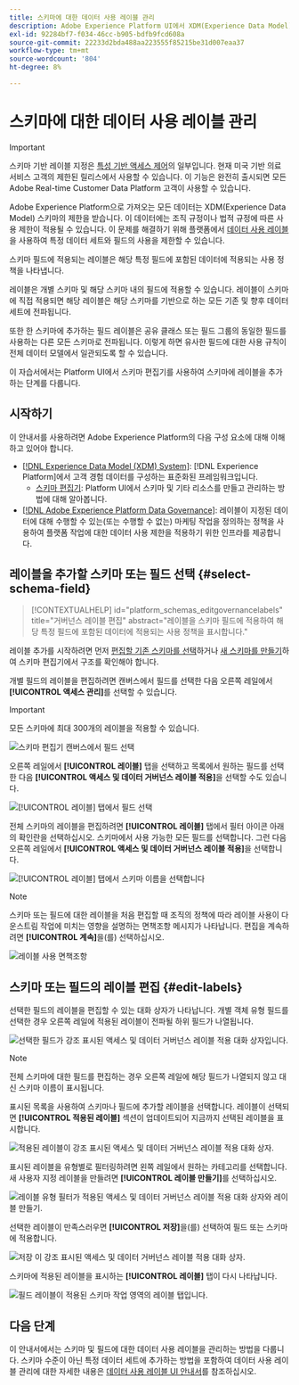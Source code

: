 ```yaml
---
title: 스키마에 대한 데이터 사용 레이블 관리
description: Adobe Experience Platform UI에서 XDM(Experience Data Model) 스키마 필드에 데이터 사용 레이블을 추가하는 방법을 알아봅니다.
exl-id: 92284bf7-f034-46cc-b905-bdfb9fcd608a
source-git-commit: 22233d2bda488aa223555f85215be31d007eaa37
workflow-type: tm+mt
source-wordcount: '804'
ht-degree: 8%

---
```


# 스키마에 대한 데이터 사용 레이블 관리

>[!IMPORTANT]
>
>스키마 기반 레이블 지정은 [특성 기반 액세스 제어](../../access-control/abac/overview.md)의 일부입니다. 현재 미국 기반 의료 서비스 고객의 제한된 릴리스에서 사용할 수 있습니다. 이 기능은 완전히 출시되면 모든 Adobe Real-time Customer Data Platform 고객이 사용할 수 있습니다.

Adobe Experience Platform으로 가져오는 모든 데이터는 XDM(Experience Data Model) 스키마의 제한을 받습니다. 이 데이터에는 조직 규정이나 법적 규정에 따른 사용 제한이 적용될 수 있습니다. 이 문제를 해결하기 위해 플랫폼에서 [데이터 사용 레이블](../../data-governance/labels/overview.md)을 사용하여 특정 데이터 세트와 필드의 사용을 제한할 수 있습니다.

스키마 필드에 적용되는 레이블은 해당 특정 필드에 포함된 데이터에 적용되는 사용 정책을 나타냅니다.

레이블은 개별 스키마 및 해당 스키마 내의 필드에 적용할 수 있습니다. 레이블이 스키마에 직접 적용되면 해당 레이블은 해당 스키마를 기반으로 하는 모든 기존 및 향후 데이터 세트에 전파됩니다.

또한 한 스키마에 추가하는 필드 레이블은 공유 클래스 또는 필드 그룹의 동일한 필드를 사용하는 다른 모든 스키마로 전파됩니다. 이렇게 하면 유사한 필드에 대한 사용 규칙이 전체 데이터 모델에서 일관되도록 할 수 있습니다.

이 자습서에서는 Platform UI에서 스키마 편집기를 사용하여 스키마에 레이블을 추가하는 단계를 다룹니다.

## 시작하기

이 안내서를 사용하려면 Adobe Experience Platform의 다음 구성 요소에 대해 이해하고 있어야 합니다.

* [[!DNL Experience Data Model (XDM) System]](../home.md): [!DNL Experience Platform]에서 고객 경험 데이터를 구성하는 표준화된 프레임워크입니다.
   * [스키마 편집기](../ui/overview.md): Platform UI에서 스키마 및 기타 리소스를 만들고 관리하는 방법에 대해 알아봅니다.
* [[!DNL Adobe Experience Platform Data Governance]](../../data-governance/home.md): 레이블이 지정된 데이터에 대해 수행할 수 있는(또는 수행할 수 없는) 마케팅 작업을 정의하는 정책을 사용하여 플랫폼 작업에 대한 데이터 사용 제한을 적용하기 위한 인프라를 제공합니다.

## 레이블을 추가할 스키마 또는 필드 선택 {#select-schema-field}

>[!CONTEXTUALHELP]
>id="platform_schemas_editgovernancelabels"
>title="거버넌스 레이블 편집"
>abstract="레이블을 스키마 필드에 적용하여 해당 특정 필드에 포함된 데이터에 적용되는 사용 정책을 표시합니다."

레이블 추가를 시작하려면 먼저 [편집할 기존 스키마를 선택](../ui/resources/schemas.md#edit)하거나 [새 스키마를 만들기](../ui/resources/schemas.md#create)하여 스키마 편집기에서 구조를 확인해야 합니다.

개별 필드의 레이블을 편집하려면 캔버스에서 필드를 선택한 다음 오른쪽 레일에서 **[!UICONTROL 액세스 관리]**&#x200B;를 선택할 수 있습니다.

>[!IMPORTANT]
>
>모든 스키마에 최대 300개의 레이블을 적용할 수 있습니다.

![스키마 편집기 캔버스에서 필드 선택](../images/tutorials/labels/manage-access.png)

오른쪽 레일에서 **[!UICONTROL 레이블]** 탭을 선택하고 목록에서 원하는 필드를 선택한 다음 **[!UICONTROL 액세스 및 데이터 거버넌스 레이블 적용]**&#x200B;을 선택할 수도 있습니다.

![[!UICONTROL 레이블] 탭에서 필드 선택](../images/tutorials/labels/select-field-on-labels-tab.png)

전체 스키마의 레이블을 편집하려면 **[!UICONTROL 레이블]** 탭에서 필터 아이콘 아래의 확인란을 선택하십시오. 스키마에서 사용 가능한 모든 필드를 선택합니다. 그런 다음 오른쪽 레일에서 **[!UICONTROL 액세스 및 데이터 거버넌스 레이블 적용]**&#x200B;을 선택합니다.

![[!UICONTROL 레이블] 탭에서 스키마 이름을 선택합니다](../images/tutorials/labels/select-schema-on-labels-tab.png)

>[!NOTE]
>
>스키마 또는 필드에 대한 레이블을 처음 편집할 때 조직의 정책에 따라 레이블 사용이 다운스트림 작업에 미치는 영향을 설명하는 면책조항 메시지가 나타납니다. 편집을 계속하려면 **[!UICONTROL 계속]**&#x200B;을(를) 선택하십시오.
>
>![레이블 사용 면책조항](../images/tutorials/labels/disclaimer.png)

## 스키마 또는 필드의 레이블 편집 {#edit-labels}

선택한 필드의 레이블을 편집할 수 있는 대화 상자가 나타납니다. 개별 객체 유형 필드를 선택한 경우 오른쪽 레일에 적용된 레이블이 전파될 하위 필드가 나열됩니다.

![선택한 필드가 강조 표시된 액세스 및 데이터 거버넌스 레이블 적용 대화 상자입니다.](../images/tutorials/labels/edit-labels.png)

>[!NOTE]
>
>전체 스키마에 대한 필드를 편집하는 경우 오른쪽 레일에 해당 필드가 나열되지 않고 대신 스키마 이름이 표시됩니다.

표시된 목록을 사용하여 스키마나 필드에 추가할 레이블을 선택합니다. 레이블이 선택되면 **[!UICONTROL 적용된 레이블]** 섹션이 업데이트되어 지금까지 선택된 레이블을 표시합니다.

![적용된 레이블이 강조 표시된 액세스 및 데이터 거버넌스 레이블 적용 대화 상자.](../images/tutorials/labels/applied-labels.png)

표시된 레이블을 유형별로 필터링하려면 왼쪽 레일에서 원하는 카테고리를 선택합니다. 새 사용자 지정 레이블을 만들려면 **[!UICONTROL 레이블 만들기]**&#x200B;를 선택하십시오.

![레이블 유형 필터가 적용된 액세스 및 데이터 거버넌스 레이블 적용 대화 상자와 레이블 만들기.](../images/tutorials/labels/filter-and-create-custom.png)

선택한 레이블이 만족스러우면 **[!UICONTROL 저장]**&#x200B;을(를) 선택하여 필드 또는 스키마에 적용합니다.

![저장 이 강조 표시된 액세스 및 데이터 거버넌스 레이블 적용 대화 상자.](../images/tutorials/labels/save-labels.png)

스키마에 적용된 레이블을 표시하는 **[!UICONTROL 레이블]** 탭이 다시 나타납니다.

![필드 레이블이 적용된 스키마 작업 영역의 레이블 탭입니다.](../images/tutorials/labels/field-labels-added.png)

## 다음 단계

이 안내서에서는 스키마 및 필드에 대한 데이터 사용 레이블을 관리하는 방법을 다룹니다. 스키마 수준이 아닌 특정 데이터 세트에 추가하는 방법을 포함하여 데이터 사용 레이블 관리에 대한 자세한 내용은 [데이터 사용 레이블 UI 안내서](../../data-governance/labels/user-guide.md)를 참조하십시오.

